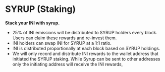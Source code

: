 # SYRUP \(Staking\)

**Stack your INI with syrup.**

* 25% of INI emissions will be distributed to SYRUP holders every block. Users can claim these rewards and re-invest them.
* INI holders can swap INI for SYRUP at a 1:1 ratio.
* INI is distributed proportionally at each block based on SYRUP holdings.
* We will only record and distribute INI rewards to the wallet address that initiated the SYRUP staking. While Syrup can be sent to other addresses only the initiating address will receive the INI rewards,

